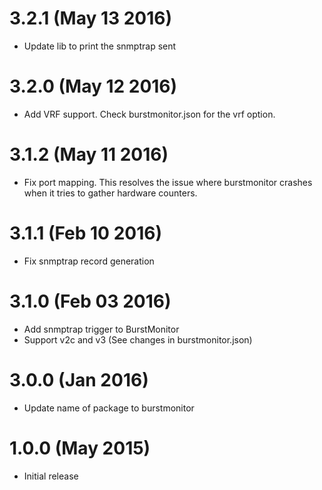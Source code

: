 # 3.2.1 (May 13 2016)
* Update lib to print the snmptrap sent

# 3.2.0 (May 12 2016)
* Add VRF support. Check burstmonitor.json for the vrf option.

# 3.1.2 (May 11 2016)
* Fix port mapping. This resolves the issue where burstmonitor crashes when it tries to gather hardware counters.

# 3.1.1 (Feb 10 2016)
* Fix snmptrap record generation

# 3.1.0 (Feb 03 2016)
* Add snmptrap trigger to BurstMonitor
* Support v2c and v3 (See changes in burstmonitor.json)

# 3.0.0 (Jan 2016)
* Update name of package to burstmonitor

# 1.0.0 (May 2015)
* Initial release
